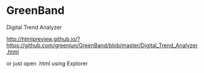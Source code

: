 # GreenBand
Digital Trend Analyzer

http://htmlpreview.github.io/?https://github.com/greenjun/GreenBand/blob/master/Digital_Trend_Analyzer.html

or just open .html using Explorer

